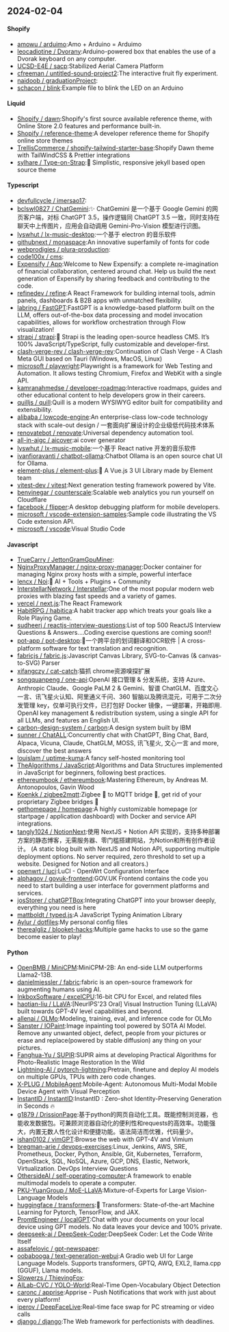 ## 2024-02-04

#### Shopify
* [amowu / arduimo](https://github.com/amowu/arduimo):Amo + Arduino = Arduimo
* [leocadiotine / Dvorany](https://github.com/leocadiotine/Dvorany):Arduino-powered box that enables the use of a Dvorak keyboard on any computer.
* [UCSD-E4E / sacp](https://github.com/UCSD-E4E/sacp):Stabilized Aerial Camera Platform
* [cfreeman / untitled-sound-project2](https://github.com/cfreeman/untitled-sound-project2):The interactive fruit fly experiment.
* [naidoob / graduationProject](https://github.com/naidoob/graduationProject):
* [schacon / blink](https://github.com/schacon/blink):Example file to blink the LED on an Arduino

#### Liquid
* [Shopify / dawn](https://github.com/Shopify/dawn):Shopify's first source available reference theme, with Online Store 2.0 features and performance built-in.
* [Shopify / reference-theme](https://github.com/Shopify/reference-theme):A developer reference theme for Shopify online store themes
* [TrellisCommerce / shopify-tailwind-starter-base](https://github.com/TrellisCommerce/shopify-tailwind-starter-base):Shopify Dawn theme with TailWindCSS & Prettier integrations
* [sylhare / Type-on-Strap](https://github.com/sylhare/Type-on-Strap):🎨 Simplistic, responsive jekyll based open source theme

#### Typescript
* [devfullcycle / imersao17](https://github.com/devfullcycle/imersao17):
* [bclswl0827 / ChatGemini](https://github.com/bclswl0827/ChatGemini):✨ ChatGemini 是一个基于 Google Gemini 的网页客户端，对标 ChatGPT 3.5，操作逻辑同 ChatGPT 3.5 一致，同时支持在聊天中上传图片，应用会自动调用 Gemini-Pro-Vision 模型进行识图。
* [lyswhut / lx-music-desktop](https://github.com/lyswhut/lx-music-desktop):一个基于 electron 的音乐软件
* [githubnext / monaspace](https://github.com/githubnext/monaspace):An innovative superfamily of fonts for code
* [webprodigies / plura-production](https://github.com/webprodigies/plura-production):
* [code100x / cms](https://github.com/code100x/cms):
* [Expensify / App](https://github.com/Expensify/App):Welcome to New Expensify: a complete re-imagination of financial collaboration, centered around chat. Help us build the next generation of Expensify by sharing feedback and contributing to the code.
* [refinedev / refine](https://github.com/refinedev/refine):A React Framework for building internal tools, admin panels, dashboards & B2B apps with unmatched flexibility.
* [labring / FastGPT](https://github.com/labring/FastGPT):FastGPT is a knowledge-based platform built on the LLM, offers out-of-the-box data processing and model invocation capabilities, allows for workflow orchestration through Flow visualization!
* [strapi / strapi](https://github.com/strapi/strapi):🚀 Strapi is the leading open-source headless CMS. It’s 100% JavaScript/TypeScript, fully customizable and developer-first.
* [clash-verge-rev / clash-verge-rev](https://github.com/clash-verge-rev/clash-verge-rev):Continuation of Clash Verge - A Clash Meta GUI based on Tauri (Windows, MacOS, Linux)
* [microsoft / playwright](https://github.com/microsoft/playwright):Playwright is a framework for Web Testing and Automation. It allows testing Chromium, Firefox and WebKit with a single API.
* [kamranahmedse / developer-roadmap](https://github.com/kamranahmedse/developer-roadmap):Interactive roadmaps, guides and other educational content to help developers grow in their careers.
* [quilljs / quill](https://github.com/quilljs/quill):Quill is a modern WYSIWYG editor built for compatibility and extensibility.
* [alibaba / lowcode-engine](https://github.com/alibaba/lowcode-engine):An enterprise-class low-code technology stack with scale-out design / 一套面向扩展设计的企业级低代码技术体系
* [renovatebot / renovate](https://github.com/renovatebot/renovate):Universal dependency automation tool.
* [all-in-aigc / aicover](https://github.com/all-in-aigc/aicover):ai cover generator
* [lyswhut / lx-music-mobile](https://github.com/lyswhut/lx-music-mobile):一个基于 React native 开发的音乐软件
* [ivanfioravanti / chatbot-ollama](https://github.com/ivanfioravanti/chatbot-ollama):Chatbot Ollama is an open source chat UI for Ollama.
* [element-plus / element-plus](https://github.com/element-plus/element-plus):🎉 A Vue.js 3 UI Library made by Element team
* [vitest-dev / vitest](https://github.com/vitest-dev/vitest):Next generation testing framework powered by Vite.
* [benvinegar / counterscale](https://github.com/benvinegar/counterscale):Scalable web analytics you run yourself on Cloudflare
* [facebook / flipper](https://github.com/facebook/flipper):A desktop debugging platform for mobile developers.
* [microsoft / vscode-extension-samples](https://github.com/microsoft/vscode-extension-samples):Sample code illustrating the VS Code extension API.
* [microsoft / vscode](https://github.com/microsoft/vscode):Visual Studio Code

#### Javascript
* [TrueCarry / JettonGramGpuMiner](https://github.com/TrueCarry/JettonGramGpuMiner):
* [NginxProxyManager / nginx-proxy-manager](https://github.com/NginxProxyManager/nginx-proxy-manager):Docker container for managing Nginx proxy hosts with a simple, powerful interface
* [lencx / Noi](https://github.com/lencx/Noi):🦄 AI + Tools + Plugins + Community
* [InterstellarNetwork / Interstellar](https://github.com/InterstellarNetwork/Interstellar):One of the most popular modern web proxies with blazing fast speeds and a variety of games.
* [vercel / next.js](https://github.com/vercel/next.js):The React Framework
* [HabitRPG / habitica](https://github.com/HabitRPG/habitica):A habit tracker app which treats your goals like a Role Playing Game.
* [sudheerj / reactjs-interview-questions](https://github.com/sudheerj/reactjs-interview-questions):List of top 500 ReactJS Interview Questions & Answers....Coding exercise questions are coming soon!!
* [pot-app / pot-desktop](https://github.com/pot-app/pot-desktop):🌈一个跨平台的划词翻译和OCR软件 | A cross-platform software for text translation and recognition.
* [fabricjs / fabric.js](https://github.com/fabricjs/fabric.js):Javascript Canvas Library, SVG-to-Canvas (& canvas-to-SVG) Parser
* [xifangczy / cat-catch](https://github.com/xifangczy/cat-catch):猫抓 chrome资源嗅探扩展
* [songquanpeng / one-api](https://github.com/songquanpeng/one-api):OpenAI 接口管理 & 分发系统，支持 Azure、Anthropic Claude、Google PaLM 2 & Gemini、智谱 ChatGLM、百度文心一言、讯飞星火认知、阿里通义千问、360 智脑以及腾讯混元，可用于二次分发管理 key，仅单可执行文件，已打包好 Docker 镜像，一键部署，开箱即用. OpenAI key management & redistribution system, using a single API for all LLMs, and features an English UI.
* [carbon-design-system / carbon](https://github.com/carbon-design-system/carbon):A design system built by IBM
* [sunner / ChatALL](https://github.com/sunner/ChatALL):Concurrently chat with ChatGPT, Bing Chat, Bard, Alpaca, Vicuna, Claude, ChatGLM, MOSS, 讯飞星火, 文心一言 and more, discover the best answers
* [louislam / uptime-kuma](https://github.com/louislam/uptime-kuma):A fancy self-hosted monitoring tool
* [TheAlgorithms / JavaScript](https://github.com/TheAlgorithms/JavaScript):Algorithms and Data Structures implemented in JavaScript for beginners, following best practices.
* [ethereumbook / ethereumbook](https://github.com/ethereumbook/ethereumbook):Mastering Ethereum, by Andreas M. Antonopoulos, Gavin Wood
* [Koenkk / zigbee2mqtt](https://github.com/Koenkk/zigbee2mqtt):Zigbee 🐝 to MQTT bridge 🌉, get rid of your proprietary Zigbee bridges 🔨
* [gethomepage / homepage](https://github.com/gethomepage/homepage):A highly customizable homepage (or startpage / application dashboard) with Docker and service API integrations.
* [tangly1024 / NotionNext](https://github.com/tangly1024/NotionNext):使用 NextJS + Notion API 实现的，支持多种部署方案的静态博客，无需服务器、零门槛搭建网站，为Notion和所有创作者设计。 (A static blog built with NextJS and Notion API, supporting multiple deployment options. No server required, zero threshold to set up a website. Designed for Notion and all creators.)
* [openwrt / luci](https://github.com/openwrt/luci):LuCI - OpenWrt Configuration Interface
* [alphagov / govuk-frontend](https://github.com/alphagov/govuk-frontend):GOV.UK Frontend contains the code you need to start building a user interface for government platforms and services.
* [josStorer / chatGPTBox](https://github.com/josStorer/chatGPTBox):Integrating ChatGPT into your browser deeply, everything you need is here
* [mattboldt / typed.js](https://github.com/mattboldt/typed.js):A JavaScript Typing Animation Library
* [Aylur / dotfiles](https://github.com/Aylur/dotfiles):My personal config files
* [therealgliz / blooket-hacks](https://github.com/therealgliz/blooket-hacks):Multiple game hacks to use so the game become easier to play!

#### Python
* [OpenBMB / MiniCPM](https://github.com/OpenBMB/MiniCPM):MiniCPM-2B: An end-side LLM outperforms Llama2-13B.
* [danielmiessler / fabric](https://github.com/danielmiessler/fabric):fabric is an open-source framework for augmenting humans using AI.
* [InkboxSoftware / excelCPU](https://github.com/InkboxSoftware/excelCPU):16-bit CPU for Excel, and related files
* [haotian-liu / LLaVA](https://github.com/haotian-liu/LLaVA):[NeurIPS'23 Oral] Visual Instruction Tuning (LLaVA) built towards GPT-4V level capabilities and beyond.
* [allenai / OLMo](https://github.com/allenai/OLMo):Modeling, training, eval, and inference code for OLMo
* [Sanster / IOPaint](https://github.com/Sanster/IOPaint):Image inpainting tool powered by SOTA AI Model. Remove any unwanted object, defect, people from your pictures or erase and replace(powered by stable diffusion) any thing on your pictures.
* [Fanghua-Yu / SUPIR](https://github.com/Fanghua-Yu/SUPIR):SUPIR aims at developing Practical Algorithms for Photo-Realistic Image Restoration In the Wild
* [Lightning-AI / pytorch-lightning](https://github.com/Lightning-AI/pytorch-lightning):Pretrain, finetune and deploy AI models on multiple GPUs, TPUs with zero code changes.
* [X-PLUG / MobileAgent](https://github.com/X-PLUG/MobileAgent):Mobile-Agent: Autonomous Multi-Modal Mobile Device Agent with Visual Perception
* [InstantID / InstantID](https://github.com/InstantID/InstantID):InstantID : Zero-shot Identity-Preserving Generation in Seconds 🔥
* [g1879 / DrissionPage](https://github.com/g1879/DrissionPage):基于python的网页自动化工具。既能控制浏览器，也能收发数据包。可兼顾浏览器自动化的便利性和requests的高效率。功能强大，内置无数人性化设计和便捷功能。语法简洁而优雅，代码量少。
* [ishan0102 / vimGPT](https://github.com/ishan0102/vimGPT):Browse the web with GPT-4V and Vimium
* [bregman-arie / devops-exercises](https://github.com/bregman-arie/devops-exercises):Linux, Jenkins, AWS, SRE, Prometheus, Docker, Python, Ansible, Git, Kubernetes, Terraform, OpenStack, SQL, NoSQL, Azure, GCP, DNS, Elastic, Network, Virtualization. DevOps Interview Questions
* [OthersideAI / self-operating-computer](https://github.com/OthersideAI/self-operating-computer):A framework to enable multimodal models to operate a computer.
* [PKU-YuanGroup / MoE-LLaVA](https://github.com/PKU-YuanGroup/MoE-LLaVA):Mixture-of-Experts for Large Vision-Language Models
* [huggingface / transformers](https://github.com/huggingface/transformers):🤗 Transformers: State-of-the-art Machine Learning for Pytorch, TensorFlow, and JAX.
* [PromtEngineer / localGPT](https://github.com/PromtEngineer/localGPT):Chat with your documents on your local device using GPT models. No data leaves your device and 100% private.
* [deepseek-ai / DeepSeek-Coder](https://github.com/deepseek-ai/DeepSeek-Coder):DeepSeek Coder: Let the Code Write Itself
* [assafelovic / gpt-newspaper](https://github.com/assafelovic/gpt-newspaper):
* [oobabooga / text-generation-webui](https://github.com/oobabooga/text-generation-webui):A Gradio web UI for Large Language Models. Supports transformers, GPTQ, AWQ, EXL2, llama.cpp (GGUF), Llama models.
* [Slowerzs / ThievingFox](https://github.com/Slowerzs/ThievingFox):
* [AILab-CVC / YOLO-World](https://github.com/AILab-CVC/YOLO-World):Real-Time Open-Vocabulary Object Detection
* [caronc / apprise](https://github.com/caronc/apprise):Apprise - Push Notifications that work with just about every platform!
* [iperov / DeepFaceLive](https://github.com/iperov/DeepFaceLive):Real-time face swap for PC streaming or video calls
* [django / django](https://github.com/django/django):The Web framework for perfectionists with deadlines.
